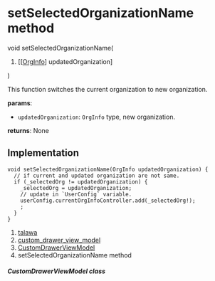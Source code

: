 
<div>

# setSelectedOrganizationName method

</div>


void setSelectedOrganizationName(

1.  [[[OrgInfo](../../models_organization_org_info/OrgInfo-class.md)]
    updatedOrganization]

)



This function switches the current organization to new organization.

**params**:

-   `updatedOrganization`: `OrgInfo` type, new organization.

**returns**: None



## Implementation

``` language-dart
void setSelectedOrganizationName(OrgInfo updatedOrganization) {
  // if current and updated organization are not same.
  if (_selectedOrg != updatedOrganization) {
    _selectedOrg = updatedOrganization;
    // update in `UserConfig` variable.
    userConfig.currentOrgInfoController.add(_selectedOrg!);
    ;
  }
}
```







1.  [talawa](../../index.md)
2.  [custom_drawer_view_model](../../view_model_widgets_view_models_custom_drawer_view_model/)
3.  [CustomDrawerViewModel](../../view_model_widgets_view_models_custom_drawer_view_model/CustomDrawerViewModel-class.md)
4.  setSelectedOrganizationName method

##### CustomDrawerViewModel class







